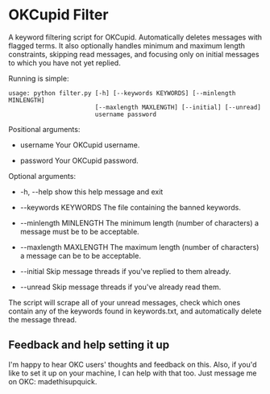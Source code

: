 OKCupid Filter
==============

A keyword filtering script for OKCupid. Automatically deletes messages with flagged terms. It also optionally handles minimum and maximum length constraints, skipping read messages, and focusing only on initial messages to which you have not yet replied.

Running is simple:

	usage: python filter.py [-h] [--keywords KEYWORDS] [--minlength MINLENGTH]
			                [--maxlength MAXLENGTH] [--initial] [--unread]
			                username password

Positional arguments:

* username              Your OKCupid username.

* password              Your OKCupid password.

Optional arguments:

* -h, --help            show this help message and exit

* --keywords KEYWORDS   The file containing the banned keywords.

* --minlength MINLENGTH The minimum length (number of characters) a message must be to be acceptable.

* --maxlength MAXLENGTH The maximum length (number of characters) a message can be to be acceptable.

* --initial             Skip message threads if you've replied to them already.

* --unread              Skip message threads if you've already read them.

The script will scrape all of your unread messages, check which ones contain any of the keywords found in keywords.txt, and automatically delete the message thread.

Feedback and help setting it up
-------------------------------

I'm happy to hear OKC users' thoughts and feedback on this. Also, if you'd like to set it up on your machine, I can help with that too. Just message me on OKC: madethisupquick.